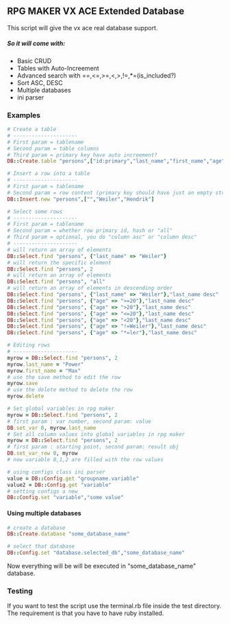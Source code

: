 ## RPG MAKER VX ACE Extended Database

This script will give the vx ace real database support.

##### So it will come with:
* Basic CRUD
* Tables with Auto-Increement
* Advanced search with ==,<=,>=,<,>,!=,*=(is_included?)
* Sort ASC, DESC
* Multiple databases
* ini parser

### Examples

```ruby
# Create a table
# ---------------------
# First param = tablename
# Second param = table columns
# Third param = primary key have auto increement?
DB::Create.table "persons",["id:primary","last_name","first_name","age"],true

# Insert a row into a table
# ---------------------
# First param = tablename
# Second param = row content (primary key should have just an empty string)
DB::Insert.new "persons",["","Weiler","Hendrik"]

# Select some rows
# ---------------------
# First param = tablename
# Second param = whether row primary id, hash or "all"
# Third param = optional, you do "column asc" or "column desc" 
# ---------------------
# will return an array of elements
DB::Select.find "persons", {"last_name" => "Weiler"}
# will return the specific element
DB::Select.find "persons", 2
# will return an array of elements
DB::Select.find "persons", "all"
# will return an array of elements in descending order
DB::Select.find "persons", {"last_name" => "Weiler"},"last_name desc"
DB::Select.find "persons", {"age" => ">=20"},"last_name desc"
DB::Select.find "persons", {"age" => ">20"},"last_name desc"
DB::Select.find "persons", {"age" => "<=20"},"last_name desc"
DB::Select.find "persons", {"age" => "<20"},"last_name desc"
DB::Select.find "persons", {"age" => "!=Weiler"},"last_name desc"
DB::Select.find "persons", {"age" => "*=ler"},"last_name desc"

# Editing rows
# ---------------------
myrow = DB::Select.find "persons", 2
myrow.last_name = "Power"
myrow.first_name = "Max"
# use the save method to edit the row
myrow.save
# use the delete method to delete the row
myrow.delete

# Set global variables in rpg maker
myrow = DB::Select.find "persons", 2
# first param : var number, second param: value
DB.set_var 0, myrow.last_name
# Set all column values into global variables in rpg maker
myrow = DB::Select.find "persons", 2
# first param : starting point, second param: result obj
DB.set_var_row 0, myrow
# now variable 0,1,2 are filled with the row values

# using configs class ini parser 
value = DB::Config.get "groupname.variable"
value2 = DB::Config.get "variable"
# setting configs a new
DB::Config.set "variable","some value"
```

#### Using multiple databases
```ruby
# create a database
DB::Create.database "some_database_name"

# select that database
DB::Config.set "database.selected_db","some_database_name"
```

Now everything will be will be executed in "some_database_name" database.

### Testing

If you want to test the script use the terminal.rb file inside the test directory.
The requirement is that you have to have ruby installed.